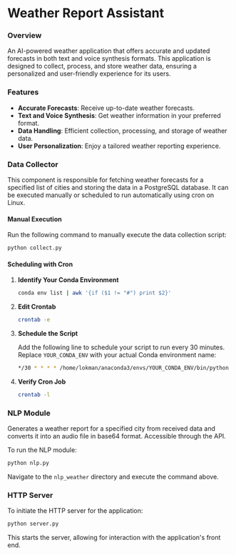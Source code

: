 # Weather Report Assistant

### Overview

An AI-powered weather application that offers accurate and updated forecasts in both text and voice synthesis formats. This application is designed to collect, process, and store weather data, ensuring a personalized and user-friendly experience for its users.

### Features

- **Accurate Forecasts**: Receive up-to-date weather forecasts.
- **Text and Voice Synthesis**: Get weather information in your preferred format.
- **Data Handling**: Efficient collection, processing, and storage of weather data.
- **User Personalization**: Enjoy a tailored weather reporting experience.

### Data Collector

This component is responsible for fetching weather forecasts for a specified list of cities and storing the data in a PostgreSQL database. It can be executed manually or scheduled to run automatically using cron on Linux.

#### Manual Execution

Run the following command to manually execute the data collection script:

```bash
python collect.py
```

#### Scheduling with Cron

1. **Identify Your Conda Environment**

    ```bash
    conda env list | awk '{if ($1 != "#") print $2}'
    ```

2. **Edit Crontab**

    ```bash
    crontab -e
    ```

3. **Schedule the Script**

    Add the following line to schedule your script to run every 30 minutes. Replace `YOUR_CONDA_ENV` with your actual Conda environment name:

    ```bash
    */30 * * * * /home/lokman/anaconda3/envs/YOUR_CONDA_ENV/bin/python /path/to/collect.py
    ```

4. **Verify Cron Job**

    ```bash
    crontab -l
    ```

### NLP Module

Generates a weather report for a specified city from received data and converts it into an audio file in base64 format. Accessible through the API.

To run the NLP module:

```bash
python nlp.py
```

Navigate to the `nlp_weather` directory and execute the command above.

### HTTP Server

To initiate the HTTP server for the application:

```bash
python server.py
```

This starts the server, allowing for interaction with the application's front end.